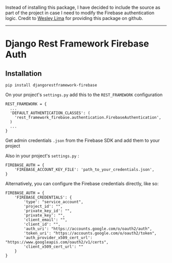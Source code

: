 Instead of installing this package, I have decided to include the source as part of the project in case I need to modify the Firebase authentication logic.
Credit to [Wesley Lima](https://github.com/wesleylima/django-rest-framework-firebase) for providing this package on github.

---

# Django Rest Framework Firebase Auth

## Installation

```
pip install djangorestframework-firebase
```

On your project's `settings.py` add this to the `REST_FRAMEWORK` configuration

```
REST_FRAMEWORK = {
  ...
  'DEFAULT_AUTHENTICATION_CLASSES': (
    'rest_framework_firebase.authentication.FirebaseAuthentication',
  )
  ...
}
```

Get admin credentials `.json` from the Firebase SDK and add them to your project

Also in your project's `settings.py` :

```
FIREBASE_AUTH = {
    'FIREBASE_ACCOUNT_KEY_FILE': 'path_to_your_credentials.json',
}
```

Alternatively, you can configure the Firebase credentials directly, like so:

```
FIREBASE_AUTH = {
    'FIREBASE_CREDENTIALS': {
        'type': "service_account",
        'project_id': "",
        'private_key_id': "",
        'private_key': "",
        'client_email': "",
        'client_id': "",
        'auth_uri': "https://accounts.google.com/o/oauth2/auth",
        'token_uri': "https://accounts.google.com/o/oauth2/token",
        'auth_provider_x509_cert_url': "https://www.googleapis.com/oauth2/v1/certs",
        'client_x509_cert_url': ""
    }
}
```